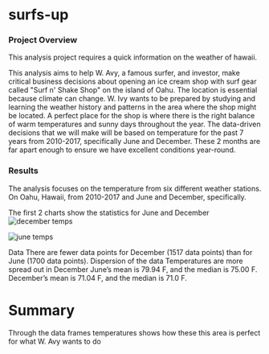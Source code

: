 # surfs-up

### Project Overview
This analysis project requires a quick information on the weather of hawaii.

This analysis aims to help W. Avy, a famous surfer, and investor, make critical business decisions about opening an ice cream shop with surf gear called "Surf n' Shake Shop" on the island of Oahu. The location is essential because climate can change. W. Ivy wants to be prepared by studying and learning the weather history and patterns in the area where the shop might be located. A perfect place for the shop is where there is the right balance of warm temperatures and sunny days throughout the year. The data-driven decisions that we will make will be based on temperature for the past 7 years from 2010-2017, specifically June and December. These 2 months are far apart enough to ensure we have excellent conditions year-round.

### Results
The analysis focuses on the temperature from six different weather stations. On Oahu, Hawaii, from 2010-2017 and June and December, specifically.

The first 2 charts show the statistics for June and December 
![december temps](https://user-images.githubusercontent.com/113754027/206349769-8692becf-71ca-484e-a131-7ecf0bcd3722.png)

![june temps](https://user-images.githubusercontent.com/113754027/206349799-3151d00f-55e0-403f-a41a-d9c41a7dc8bd.png)



Data
There are fewer data points for December (1517 data points) than for June (1700 data points).
Dispersion of the data
Temperatures are more spread out in December
June’s mean is 79.94 F, and the median is 75.00 F.
December’s mean is 71.04 F, and the median is 71.0 F.


# Summary
Through the data frames temperatures shows how these this area is perfect for what W. Avy wants to do
